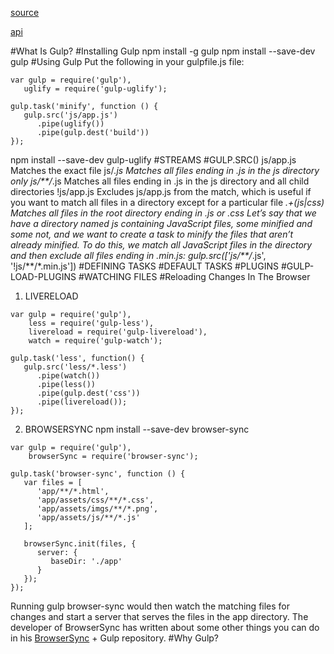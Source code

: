 
[source](http://www.smashingmagazine.com/2014/06/11/building-with-gulp/)

[api](https://github.com/gulpjs/gulp/blob/master/docs/API.md)

#What Is Gulp?
#Installing Gulp
npm install -g gulp
npm install --save-dev gulp
#Using Gulp
Put the following in your gulpfile.js file:
```
var gulp = require('gulp'),
   uglify = require('gulp-uglify');

gulp.task('minify', function () {
   gulp.src('js/app.js')
      .pipe(uglify())
      .pipe(gulp.dest('build'))
});
```
npm install --save-dev gulp-uglify
#STREAMS
#GULP.SRC()
js/app.js
Matches the exact file
js/*.js
Matches all files ending in .js in the js directory only
js/**/*.js
Matches all files ending in .js in the js directory and all child directories
!js/app.js
Excludes js/app.js from the match, which is useful if you want to match all files in a directory except for a particular file
*.+(js|css)
Matches all files in the root directory ending in .js or .css
Let’s say that we have a directory named js containing JavaScript files, some minified and some not, and we want to create a task to minify the files that aren’t already minified. To do this, we match all JavaScript files in the directory and then exclude all files ending in .min.js:
gulp.src(['js/**/*.js', '!js/**/*.min.js'])
#DEFINING TASKS
#DEFAULT TASKS
#PLUGINS
#GULP-LOAD-PLUGINS
#WATCHING FILES
#Reloading Changes In The Browser
1. LIVERELOAD
```
var gulp = require('gulp'),
    less = require('gulp-less'),
    livereload = require('gulp-livereload'),
    watch = require('gulp-watch');

gulp.task('less', function() {
   gulp.src('less/*.less')
      .pipe(watch())
      .pipe(less())
      .pipe(gulp.dest('css'))
      .pipe(livereload());
});
```
2. BROWSERSYNC
npm install --save-dev browser-sync
```
var gulp = require('gulp'),
    browserSync = require('browser-sync');

gulp.task('browser-sync', function () {
   var files = [
      'app/**/*.html',
      'app/assets/css/**/*.css',
      'app/assets/imgs/**/*.png',
      'app/assets/js/**/*.js'
   ];

   browserSync.init(files, {
      server: {
         baseDir: './app'
      }
   });
});
```
Running gulp browser-sync would then watch the matching files for changes and start a server that serves the files in the app directory.
The developer of BrowserSync has written about some other things you can do in his [BrowserSync](http://www.browsersync.io/) + Gulp repository.
#Why Gulp?


